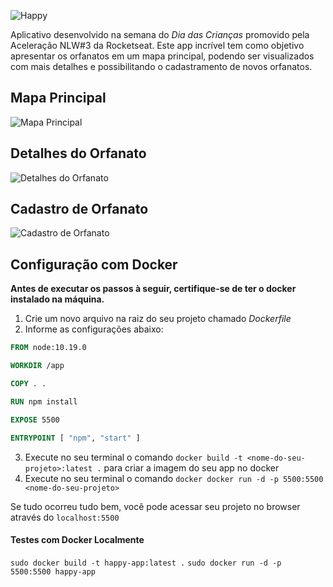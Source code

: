 ![Happy](https://user-images.githubusercontent.com/44936493/96325002-0c26a800-0ffb-11eb-878b-6aac8ef5dc6b.png)

Aplicativo desenvolvido na semana do _Dia das Crianças_ promovido pela Aceleração NLW#3 da Rocketseat.
Este app incrível tem como objetivo apresentar os orfanatos em um mapa principal, podendo ser visualizados com mais detalhes e possibilitando o cadastramento de novos orfanatos.

## Mapa Principal
![Mapa Principal](https://user-images.githubusercontent.com/44936493/96325235-958aaa00-0ffc-11eb-83f7-dc79ad0db02f.png)

## Detalhes do Orfanato
![Detalhes do Orfanato](https://user-images.githubusercontent.com/44936493/96325236-9e7b7b80-0ffc-11eb-9885-5f18b510d566.png)

## Cadastro de Orfanato
![Cadastro de Orfanato](https://user-images.githubusercontent.com/44936493/96325240-a4715c80-0ffc-11eb-9348-c173cf7bd8fd.png)

## Configuração com Docker
**Antes de executar os passos à seguir, certifique-se de ter o docker instalado na máquina.**

1. Crie um novo arquivo na raiz do seu projeto chamado _Dockerfile_
2. Informe as configurações abaixo:
```Dockerfile
FROM node:10.19.0

WORKDIR /app

COPY . .

RUN npm install

EXPOSE 5500

ENTRYPOINT [ "npm", "start" ]
```
3. Execute no seu terminal o comando ```docker build -t <nome-do-seu-projeto>:latest .``` para criar a imagem do seu app no docker
4. Execute no seu terminal o comando ```docker docker run -d -p 5500:5500 <nome-do-seu-projeto>```

Se tudo ocorreu tudo bem, você pode acessar seu projeto no browser através do ```localhost:5500```

#### Testes com Docker Localmente
```sudo docker build -t happy-app:latest .```
```sudo docker run -d -p 5500:5500 happy-app```
